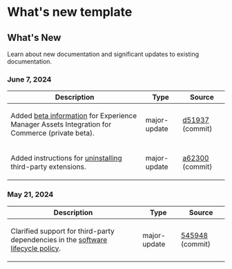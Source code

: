 # What's new template

## What's New

Learn about new documentation and significant updates to existing documentation.

### June 7, 2024

<table style="table-layout:auto;">
  <thead>
    <tr>
      <th>Description</th>
      <th>Type</th>
      <th>Source</th>
    </tr>
  </thead>
  <tbody>
    <tr>
      <td><p>Added <a href="https://experienceleague.adobe.com/en/docs/commerce-operations/release/beta">beta information</a> for Experience Manager Assets Integration for Commerce (private beta).</p>
</td>
      <td>major-update</td>
      <td><a href="https://github.com/AdobeDocs/commerce-operations.en/commit/d51937e25049f636a3b69f072a3fe4ba135766c2">d51937</a> (commit)</td>
    </tr>
    <tr>
      <td><p>Added instructions for <a href="https://experienceleague.adobe.com/en/docs/commerce-operations/installation-guide/tutorials/extensions">uninstalling</a> third-party extensions.</p>
</td>
      <td>major-update</td>
      <td><a href="https://github.com/AdobeDocs/commerce-operations.en/commit/a623002b366ae07eaabe9711946d7f8ceb3b9132">a62300</a> (commit)</td>
    </tr>
  </tbody>
</table><!-- date_group -->

### May 21, 2024

<table style="table-layout:auto;">
  <thead>
    <tr>
      <th>Description</th>
      <th>Type</th>
      <th>Source</th>
    </tr>
  </thead>
  <tbody>
    <tr>
      <td><p>Clarified support for third-party dependencies in the <a href="https://experienceleague.adobe.com/en/docs/commerce-operations/release/planning/lifecycle-policy">software lifecycle policy</a>.</p>
</td>
      <td>major-update</td>
      <td><a href="https://github.com/AdobeDocs/commerce-operations.en/commit/5459488d4b512447aff810dca8d3b32a074d5c1e">545948</a> (commit)</td>
    </tr>
  </tbody>
</table><!-- date_group --><!-- month_group --><!-- year_group -->

